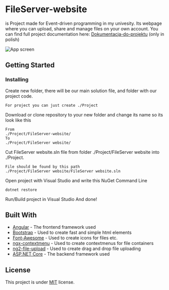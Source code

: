 # FileServer-website

is Project made for Event-driven programming in my univesity. Its webpage where you can upload, share and manage files on your own account. You can find full project documentation here: [Dokumentacja-do-projektu](https://drive.google.com/open?id=1uNlhWbRuy907aaJW28uYC5jnoFXWaph2) (only in polish)

![App screen](https://i.ibb.co/P4FkgkZ/1.png)

## Getting Started

### Installing

Create new folder, there will be our main solution file, and folder with our project code.
```
For project you can just create ./Project 
```

Download or clone repository to your new folder and change its name so its look like this
```
From
./Project/FileServer-website/
To
./Project/FileServer website/
```

Cut FileServer website.sln file from folder ./Project/FileServer website into ./Project.
```
File should be found by this path
./Project/FileServer website/FileServer website.sln
```

Open project with Visual Studio and write this NuGet Command Line
```
dotnet restore
```

Run/Build project in Visual Studio
And done!

## Built With

* [Angular](https://angular.io/docs) - The frontend framework used
* [Bootstrap](https://getbootstrap.com/) - Used to create fast and simple html elements
* [Font-Awesome](https://origin.fontawesome.com/) - Used to create icons for files etc.
* [ngx-contextmenu](https://www.npmjs.com/package/ngx-contextmenu) - Used to create contextmenus for file containers
* [ng2-file-upload](https://github.com/valor-software/ng2-file-upload) - Used to create drag and drop file uploading
* [ASP.NET Core](https://docs.microsoft.com/pl-pl/aspnet/core/?view=aspnetcore-2.2) - The backend framework used

## License
This project is under [MIT](https://en.wikipedia.org/wiki/MIT_License) license.
